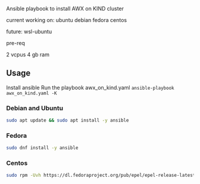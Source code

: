 Ansible playbook to install AWX on KIND cluster

current working on:
ubuntu
debian
fedora
centos

future: 
wsl-ubuntu

pre-req

2 vcpus
4 gb ram

## Usage
Install ansible
Run the playbook awx_on_kind.yaml `ansible-playbook awx_on_kind.yaml -K`

### Debian and Ubuntu
```sh
sudo apt update && sudo apt install -y ansible
```

### Fedora
```sh
sudo dnf install -y ansible
```

### Centos
```sh
sudo rpm -Uvh https://dl.fedoraproject.org/pub/epel/epel-release-latest-7.noarch.rpm && sudo yum -y install ansible
```

